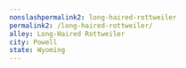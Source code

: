 ```yaml
---
﻿nonslashpermalink2: long-haired-rottweiler
permalink2: /long-haired-rottweiler/
alley: Long-Haired Rottweiler
city: Powell
state: Wyoming
---
```

